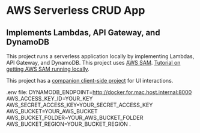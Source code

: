 # AWS Serverless CRUD App 

## Implements Lambdas, API Gateway, and DynamoDB

This project runs a serverless application locally by implementing Lambdas, API Gateway, and DynamoDB.  This project uses [AWS SAM](https://aws.amazon.com/serverless/sam/).  [Tutorial on getting AWS SAM running locally](https://github.com/aaronwht/aws-sam-dynamodb-local).  

This project has a [companion client-side project](https://github.com/aaronwht/aws-serverless-client) for UI interactions.

.env file: 
DYNAMODB_ENDPOINT=http://docker.for.mac.host.internal:8000  
AWS_ACCESS_KEY_ID=YOUR_KEY  
AWS_SECRET_ACCESS_KEY=YOUR_SECRET_ACCESS_KEY  
AWS_BUCKET=YOUR_AWS_BUCKET  
AWS_BUCKET_FOLDER=YOUR_AWS_BUCKET_FOLDER  
AWS_BUCKET_REGION=YOUR_BUCKET_REGION . 
